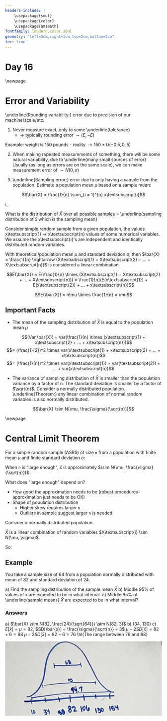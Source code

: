 ```yaml
---
headers-include: |
	\usepackage{soul}
	\usepackage{color}
	\usepackage{amsmath}
fontfamily: lmodern,color,soul
geometry: "left=3cm,right=3cm,top=2cm,bottom=2cm"
toc: true
---
```


# Day 16

\newpage

# Error and Variability

\underline{Rounding variability:} error due to precision of our machine/scale/etc.

1) Never measure exact, only to some \underline{tolerance}
    - $\rightarrow$ typically rounding error $\sim (E, -E)$

Example: weight is 150 pounds
    - reality $\rightarrow 150 \pm U(-0.5, 0,5)$

2) When making repeated measurements of something, there will be some natural variability, due to \underline{many small sources of error}
Usually (as long as errors are on the same scale), we can make measurement error of $\sim N(0, \sigma)$

3) \underline{Sampling error:} error due to only having a sample from the population. Estimate a population mean $\mu$ based on a sample mean:

$$\bar{X} = \frac{1}{n} \sum_{i = 1}^{n} x\textsubscript{i}$$

i_

What is the distribution of $\bar{X}$ over all possible samples = \underline{sampling distribution of $\bar{x}$ which is the sampling mean}

Consider simple random sample from a given population, the values x\textsubscript{1} $\rightarrow$ x\textsubscript{n} values of some numerical variables. We assume the x\textsubscript{i}'s are independent and identically distributed random variables.

With theoretical/population mean $\mu$ and standard deviation $\sigma$, then $\bar{X} = \frac{1}{n} \rightarrow (X\textsubscript{1} + X\textsubscript{2} + ... + X\textsubscript{n})$ is considered a linear combination.

$$E(\bar{X}) = E(\frac{1}{n} \times (X\textsubscript{1} + X\textsubscript{2} + ... + X\textsubscript{n})) = \frac{1}{n}(E(x\textsubscript{1}) + E(x\textsubscript{2}) + ... + x\textsubscript{n})$$

$$E(\bar{X}) = n\mu \times \frac{1}{n} = \mu$$

## Important Facts

- The mean of the sampling distribution of $\bar{X}$ is equal to the population mean $\mu$

$$(Var \bar{X}) = var(\frac{1}{n} \times (x\textsubscript{1} + x\textsubscript{2} + ... + x\textsubscript{n}))$$
$$= (\frac{1}{2})^2 \times var(x\textsubscript{1} + x\textsubscript{2} + ... + x\textsubscript{n})$$
$$= (\frac{1}{n})^2 \times var(x\textsubscript{1}) + var(\textsubscript{2}) + ... + var(x\textsubscript{n})$$

- The variance of sampling distribution of $\bar{X}$ is smaller than the population variance by a factor of n. The standard deviation is smaller by a factor of $\sqrt{n}$. Consider a normally distributed population. \underline{Theorem:} any linear combination of normal random variables is also normally distributed.

$$\bar{X} \sim N(\mu, \frac{\sigma}{\sqrt{n}})$$

\newpage

# Central Limit Theorem

For a simple random sample (ASRS) of size `n` from a population with finite mean $\mu$ and finite standard deviation $\sigma$:

When `n` is "large enough", $\bar{x}$ is approximately $\sim N(\mu, \frac{\sigma}{\sqrt{n}})$

What does "large enough" depend on?

- How good the approximation needs to be (robust procedures-approximation just needs to be OK)
- Shape of population distribution
    - Higher skew requires larger `n`
    - Outliers in sample suggest larger `n` is needed

Consider a normally distributed population.


$\bar{X}$ is a linear combination of random variables $X\textsubscript{i} \sim N(\mu, \sigma)$

So:


## Example

You take a sample size of 64 from a population normally distributed with mean of 82 and standard deviation of 24.

a) Find the sampling distribution of the sample mean $\bar{X}$
b) Middle 95% of values of x are expected to  be in what interval.
c) Middle 95% of \underline{sample means} $\bar{X}$ are expected to be in what interval?


### Answers

a) $\bar{X} \sim N(82, \frac{24}{\sqrt{64}}) \sim N(82, 3)$
b) (34, 130)
c) 
    $E[\bar{x}] = \mu = 82$, $SD[\bar{x}] = \frac{\sigma}{\sqrt{n}} = 3$
    $\mu + 2SD[\bar{x}] = 82 + 6 = 88$
    $\mu - 2SD[\bar{x}] = 82 - 6 = 76$
    \hl{The range between 76 and 88}

![Curve](assets/day_16_asset)
